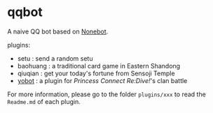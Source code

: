 # qqbot

A naive QQ bot based on [Nonebot](https://nonebot.cqp.moe/). 

plugins:

- setu : send a random setu
- baohuang : a traditional card game in Eastern Shandong
- qiuqian : get your today's fortune from Sensoji Temple
- [yobot](https://yobot.win/) : a plugin for *Princess Connect Re:Dive!*'s clan battle

For more information, please go to the folder `plugins/xxx` to read the `Readme.md` of each plugin.


